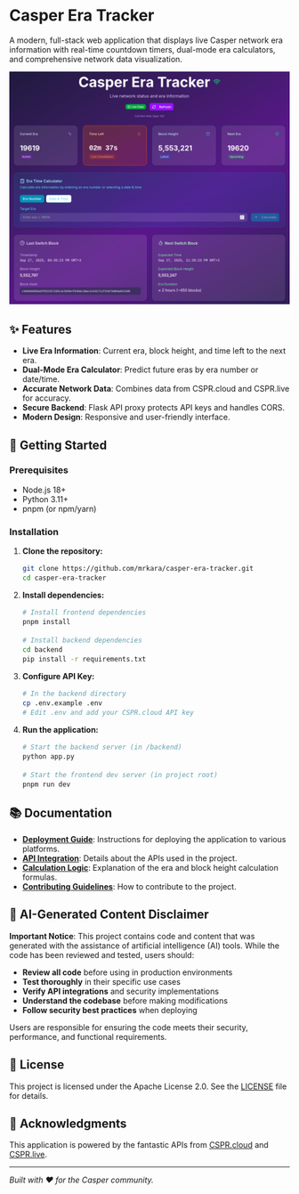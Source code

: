 # Casper Era Tracker

A modern, full-stack web application that displays live Casper network era information with real-time countdown timers, dual-mode era calculators, and comprehensive network data visualization.

![Casper Era Tracker Screenshot](https://raw.githubusercontent.com/mrkara/casper-era-tracker/master/docs/screenshot.png)

## ✨ Features

- **Live Era Information**: Current era, block height, and time left to the next era.
- **Dual-Mode Era Calculator**: Predict future eras by era number or date/time.
- **Accurate Network Data**: Combines data from CSPR.cloud and CSPR.live for accuracy.
- **Secure Backend**: Flask API proxy protects API keys and handles CORS.
- **Modern Design**: Responsive and user-friendly interface.

## 🚀 Getting Started

### Prerequisites

- Node.js 18+
- Python 3.11+
- pnpm (or npm/yarn)

### Installation

1.  **Clone the repository:**
    ```bash
    git clone https://github.com/mrkara/casper-era-tracker.git
    cd casper-era-tracker
    ```

2.  **Install dependencies:**
    ```bash
    # Install frontend dependencies
    pnpm install

    # Install backend dependencies
    cd backend
    pip install -r requirements.txt
    ```

3.  **Configure API Key:**
    ```bash
    # In the backend directory
    cp .env.example .env
    # Edit .env and add your CSPR.cloud API key
    ```

4.  **Run the application:**
    ```bash
    # Start the backend server (in /backend)
    python app.py

    # Start the frontend dev server (in project root)
    pnpm run dev
    ```

## 📚 Documentation

- **[Deployment Guide](DEPLOYMENT.md)**: Instructions for deploying the application to various platforms.
- **[API Integration](docs/API.md)**: Details about the APIs used in the project.
- **[Calculation Logic](docs/CALCULATIONS.md)**: Explanation of the era and block height calculation formulas.
- **[Contributing Guidelines](CONTRIBUTING.md)**: How to contribute to the project.

## 🤖 AI-Generated Content Disclaimer

**Important Notice**: This project contains code and content that was generated with the assistance of artificial intelligence (AI) tools. While the code has been reviewed and tested, users should:

- **Review all code** before using in production environments
- **Test thoroughly** in their specific use cases
- **Verify API integrations** and security implementations
- **Understand the codebase** before making modifications
- **Follow security best practices** when deploying

Users are responsible for ensuring the code meets their security, performance, and functional requirements.

## 📄 License

This project is licensed under the Apache License 2.0. See the [LICENSE](LICENSE) file for details.

## 🙏 Acknowledgments

This application is powered by the fantastic APIs from [CSPR.cloud](https://cspr.cloud/) and [CSPR.live](https://cspr.live/).

---

*Built with ❤️ for the Casper community.*

